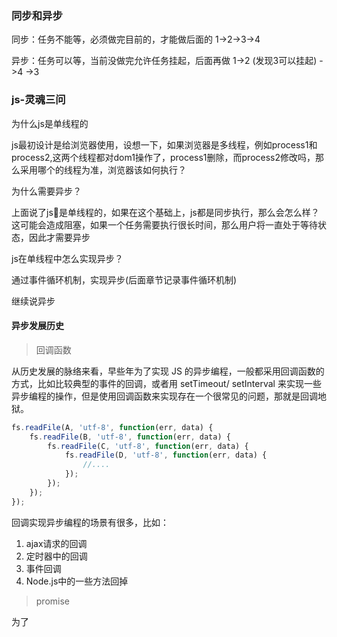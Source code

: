 ### 同步和异步
同步：任务不能等，必须做完目前的，才能做后面的
1->2->3->4

异步：任务可以等，当前没做完允许任务挂起，后面再做
1->2 (发现3可以挂起) ->4 ->3

### js-灵魂三问
为什么js是单线程的

js最初设计是给浏览器使用，设想一下，如果浏览器是多线程，例如process1和process2,这两个线程都对dom1操作了，process1删除，而process2修改吗，那么采用哪个的线程为准，浏览器该如何执行？

为什么需要异步？

上面说了js是单线程的，如果在这个基础上，js都是同步执行，那么会怎么样？这可能会造成阻塞，如果一个任务需要执行很长时间，那么用户将一直处于等待状态，因此才需要异步

js在单线程中怎么实现异步？

通过事件循环机制，实现异步(后面章节记录事件循环机制)

继续说异步

#### 异步发展历史
> 回调函数

从历史发展的脉络来看，早些年为了实现 JS 的异步编程，一般都采用回调函数的方式，比如比较典型的事件的回调，或者用 setTimeout/ setInterval 来实现一些异步编程的操作，但是使用回调函数来实现存在一个很常见的问题，那就是回调地狱。

```js
fs.readFile(A, 'utf-8', function(err, data) {
    fs.readFile(B, 'utf-8', function(err, data) {
        fs.readFile(C, 'utf-8', function(err, data) {
            fs.readFile(D, 'utf-8', function(err, data) {
                //....
            });
        });
    });
});
```

回调实现异步编程的场景有很多，比如： 

1. ajax请求的回调
2. 定时器中的回调
3. 事件回调
4. Node.js中的一些方法回掉

> promise

为了



